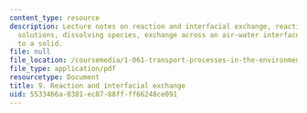 ```yaml
---
content_type: resource
description: Lecture notes on reaction and interfacial exchange, reaction-advection-diffusion
  solutions, dissolving species, exchange across an air-water interface, and partitioning
  to a solid.
file: null
file_location: /coursemedia/1-061-transport-processes-in-the-environment-fall-2008/5533466a0381ec8788ffff66248ce091_interfacial.pdf
file_type: application/pdf
resourcetype: Document
title: 9. Reaction and interfacial exchange
uid: 5533466a-0381-ec87-88ff-ff66248ce091
---
```

